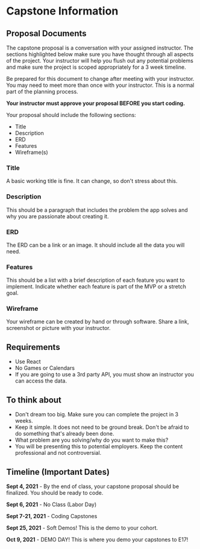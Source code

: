 # Capstone Information

## Proposal Documents
The capstone proposal is a conversation with your assigned instructor.  The sections highlighted below make sure you have thought through all aspects of the project. Your instructor will help you flush out any potential problems and make sure the project is scoped appropriately for a 3 week timeline.  

Be prepared for this document to change after meeting with your instructor.  You may need to meet more than once with your instructor.  This is a normal part of the planning process.

**Your instructor must approve your proposal BEFORE you start coding.**

Your proposal should include the following sections:
- Title
- Description
- ERD
- Features
- Wireframe(s)

 
### Title
A basic working title is fine.  It can change, so don't stress about this.

### Description
This should be a paragraph that includes the problem the app solves and why you are passionate about creating it.

### ERD
The ERD can be a link or an image.  It should include all the data you will need.

### Features
This should be a list with a brief description of each feature you want to implement.  Indicate whether each feature is part of the MVP or a stretch goal. 

### Wireframe
Your wireframe can be created by hand or through software.  Share a link, screenshot or picture with your instructor.  

## Requirements
- Use React
- No Games or Calendars
- If you are going to use a 3rd party API, you must show an instructor you can access the data.

## To think about

- Don't dream too big.  Make sure you can complete the project in 3 weeks.
- Keep it simple. It does not need to be ground break.  Don't be afraid to do something that's already been done.
- What problem are you solving/why do you want to make this?
- You will be presenting this to potential employers.  Keep the content professional and not controversial.

## Timeline (Important Dates)

**Sept 4, 2021** - By the end of class, your capstone proposal should be finalized.  You should be ready to code.

**Sept 6, 2021** - No Class (Labor Day)

**Sept 7-21, 2021** - Coding Capstones

**Sept 25, 2021** - Soft Demos!  This is the demo to your cohort.

**Oct 9, 2021** - DEMO DAY!  This is where you demo your capstones to E17!
